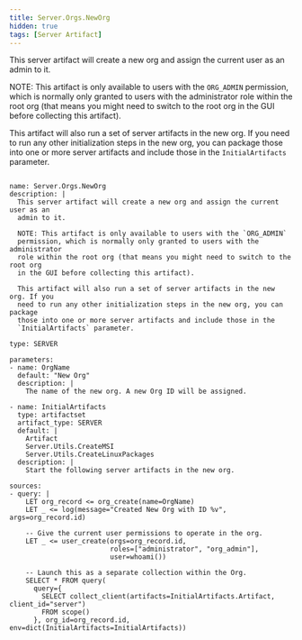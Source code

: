 ```yaml
---
title: Server.Orgs.NewOrg
hidden: true
tags: [Server Artifact]
---
```


This server artifact will create a new org and assign the current user as an
admin to it.

NOTE: This artifact is only available to users with the `ORG_ADMIN`
permission, which is normally only granted to users with the administrator
role within the root org (that means you might need to switch to the root org
in the GUI before collecting this artifact).

This artifact will also run a set of server artifacts in the new org. If you
need to run any other initialization steps in the new org, you can package
those into one or more server artifacts and include those in the
`InitialArtifacts` parameter.


<pre><code class="language-yaml">
name: Server.Orgs.NewOrg
description: |
  This server artifact will create a new org and assign the current user as an
  admin to it.

  NOTE: This artifact is only available to users with the `ORG_ADMIN`
  permission, which is normally only granted to users with the administrator
  role within the root org (that means you might need to switch to the root org
  in the GUI before collecting this artifact).

  This artifact will also run a set of server artifacts in the new org. If you
  need to run any other initialization steps in the new org, you can package
  those into one or more server artifacts and include those in the
  `InitialArtifacts` parameter.

type: SERVER

parameters:
- name: OrgName
  default: "New Org"
  description: |
    The name of the new org. A new Org ID will be assigned.

- name: InitialArtifacts
  type: artifactset
  artifact_type: SERVER
  default: |
    Artifact
    Server.Utils.CreateMSI
    Server.Utils.CreateLinuxPackages
  description: |
    Start the following server artifacts in the new org.

sources:
- query: |
    LET org_record &lt;= org_create(name=OrgName)
    LET _ &lt;= log(message="Created New Org with ID %v", args=org_record.id)

    -- Give the current user permissions to operate in the org.
    LET _ &lt;= user_create(orgs=org_record.id,
                         roles=["administrator", "org_admin"],
                         user=whoami())

    -- Launch this as a separate collection within the Org.
    SELECT * FROM query(
      query={
        SELECT collect_client(artifacts=InitialArtifacts.Artifact, client_id="server")
        FROM scope()
      }, org_id=org_record.id, env=dict(InitialArtifacts=InitialArtifacts))

</code></pre>

